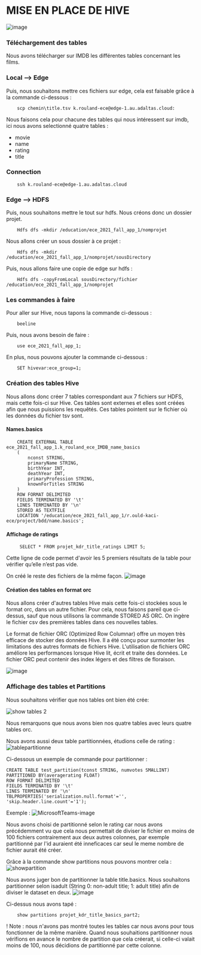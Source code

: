 # MISE EN PLACE DE HIVE
![image](https://user-images.githubusercontent.com/71117842/147707283-d1d2d35f-fab3-4284-a791-4f325eb88274.png)

### Téléchargement des tables

Nous avons télécharger sur IMDB les différentes tables concernant les films.

### Local --> Edge

Puis, nous souhaitons mettre ces fichiers sur edge, cela est faisable grâce à la commande ci-dessous :

```
    scp chemin\title.tsv k.rouland-ece@edge-1.au.adaltas.cloud:
```

Nous faisons cela pour chacune des tables qui nous intéressent sur imdb, ici nous avons selectionné quatre tables :

- movie
- name
- rating
- title

### Connection

```
    ssh k.rouland-ece@edge-1.au.adaltas.cloud
```

### Edge --> HDFS

Puis, nous souhaitons mettre le tout sur hdfs. Nous créons donc un dossier projet.

```
    Hdfs dfs -mkdir /education/ece_2021_fall_app_1/nomprojet
```

Nous allons créer un sous dossier à ce projet :

```
    Hdfs dfs -mkdir /education/ece_2021_fall_app_1/nomprojet/sousDirectory
```

Puis, nous allons faire une copie de edge sur hdfs :

```
    Hdfs dfs -copyFromLocal sousDirectory/fichier /education/ece_2021_fall_app_1/nomprojet
```

### Les commandes à faire 
Pour aller sur Hive, nous tapons la commande ci-dessous : 
```
    beeline
```

Puis, nous avons besoin de faire : 
```
    use ece_2021_fall_app_1;
```

En plus, nous pouvons ajouter la commande ci-dessous :
```
    SET hivevar:ece_group=1;
```
### Création des tables Hive

Nous allons donc créer 7 tables correspondant aux 7 fichiers sur HDFS, mais cette fois-ci sur Hive.
Ces tables sont externes et elles sont créées afin que nous puissions les requêtés. Ces tables pointent sur le fichier où les données du fichier tsv sont.

#### Names.basics

```
    CREATE EXTERNAL TABLE ece_2021_fall_app_1.k_rouland_ece_IMDB_name_basics
    (
        nconst STRING,
        primaryName STRING,
        birthYear INT,
        deathYear INT,
        primaryProfession STRING,
        knownForTitles STRING
    )
    ROW FORMAT DELIMITED
    FIELDS TERMINATED BY '\t'
    LINES TERMINATED BY '\n'
    STORED AS TEXTFILE
    LOCATION '/education/ece_2021_fall_app_1/r.ould-kaci-ece/project/bdd/name.basics';
```

#### Affichage de ratings

```
     SELECT * FROM projet_kdr_title_ratings LIMIT 5;
```

Cette ligne de code permet d'avoir les 5 premiers résultats de la table pour vérifier qu’elle n’est pas vide.

On créé le reste des fichiers de la même façon.
![image](https://user-images.githubusercontent.com/71653765/147692796-2f822b6c-2dc1-4123-a5cc-65ff8d09ee3d.png)

#### Création des tables en format orc

Nous allons créer d'autres tables Hive mais cette fois-ci stockées sous le format orc, dans un autre fichier. Pour cela, nous faisons pareil que ci-dessus, sauf que nous utilisons la commande STORED AS ORC. On ingère le fichier csv des premières tables dans ces nouvelles tables.

Le format de fichier ORC (Optimized Row Columnar) offre un moyen très efficace de stocker des données Hive. Il a été conçu pour surmonter les limitations des autres formats de fichiers Hive. L'utilisation de fichiers ORC améliore les performances lorsque Hive lit, écrit et traite des données. Le fichier ORC peut contenir des index légers et des filtres de floraison.

![image](https://user-images.githubusercontent.com/71653765/147692729-26ac4570-a0fa-480a-8868-94a20913af7b.png)

### Affichage des tables et Partitions
Nous souhaitons vérifier que nos tables ont bien été crée:

![show tables 2](https://user-images.githubusercontent.com/71653765/147694956-06583a4f-74c1-4034-9ee1-cca006282a0a.png)

Nous remarquons que nous avons bien nos quatre tables avec leurs quatre tables orc.

Nous avons aussi deux table partitionnées, étudions celle de rating : 
![tablepartitionne](https://user-images.githubusercontent.com/71653765/147692620-45d53d43-cd80-4648-b72a-b35fd3360d93.png)

Ci-dessous un exemple de commande pour partitionner : 
```
CREATE TABLE test_partition(tconst STRING, numvotes SMALLINT)
PARTITIONED BY(averagerating FLOAT)
ROW FORMAT DELIMITED
FIELDS TERMINATED BY '\t'
LINES TERMINATED BY '\n'
TBLPROPERTIES('serialization.null.format'='', 'skip.header.line.count'='1');
```
Exemple : 
![MicrosoftTeams-image](https://user-images.githubusercontent.com/71653765/147781510-5e18b921-e0a8-4faa-a2e8-9bd96e73ecdc.png)

Nous avons choisi de partitionné selon le rating car nous avons précédemment vu que cela nous permettait de diviser le fichier en moins de 100 fichiers contrairement aux deux autres colonnes, par exemple partitionné par l'id auraient été inneficaces car seul le meme nombre de fichier aurait été créer.

Grâce à la commande show partitions nous pouvons montrer cela : 
![showpartition](https://user-images.githubusercontent.com/71653765/147692934-7bc2f592-f8b5-4273-b9ff-1b3af788869c.png)

Nous avons juger bon de partitionner la table title.basics. 
Nous souhaitons partitionner selon isadult	(String	0: non-adult title; 1: adult title) afin de diviser le dataset en deux.
![image](https://user-images.githubusercontent.com/71653765/147781213-8ca1d6b9-0d99-49e0-a442-2a00642ceb7d.png)

Ci-dessus nous avons tapé : 
```
    show partitions projet_kdr_title_basics_part2;
```

! Note : nous n'avons pas montré toutes les tables car nous avons pour tous fonctionner de la même manière. Quand nous souhaitions partitionner nous vérifions en avance le nombre de partition que cela créerait, si celle-ci valait moins de 100, nous décidions de partitionné par cette colonne.



